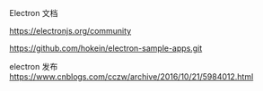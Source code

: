 Electron 文档

https://electronjs.org/community

https://github.com/hokein/electron-sample-apps.git

electron 发布
https://www.cnblogs.com/cczw/archive/2016/10/21/5984012.html
